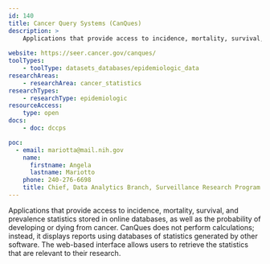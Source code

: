 ```yaml
---
id: 140
title: Cancer Query Systems (CanQues)
description: >
    Applications that provide access to incidence, mortality, survival, and prevalence statistics stored in online databases, as well as the probability of developing or dying from cancer. CanQues does not perform calculations; instead, it displays reports using databases of statistics generated by other software. 
    
website: https://seer.cancer.gov/canques/
toolTypes:
    - toolType: datasets_databases/epidemiologic_data
researchAreas:
    - researchArea: cancer_statistics
researchTypes:
    - researchType: epidemiologic
resourceAccess:
    type: open
docs:
    - doc: dccps

poc:
  - email: mariotta@mail.nih.gov
    name:
      firstname: Angela
      lastname: Mariotto
    phone: 240-276-6698
    title: Chief, Data Analytics Branch, Surveillance Research Program
---
```

Applications that provide access to incidence, mortality, survival, and prevalence statistics stored in online databases, as well as the probability of developing or dying from cancer. CanQues does not perform calculations; instead, it displays reports using databases of statistics generated by other software. The web-based interface allows users to retrieve the statistics that are relevant to their research.
